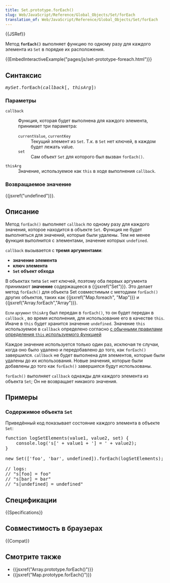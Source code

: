 ```yaml
---
title: Set.prototype.forEach()
slug: Web/JavaScript/Reference/Global_Objects/Set/forEach
translation_of: Web/JavaScript/Reference/Global_Objects/Set/forEach
---
```

<div>{{JSRef}}</div>

<p>Метод <code><strong>forEach()</strong></code> выполняет функцию по одному разу для каждого элемента из <code>Set</code> в порядке их расположения.</p>

<div>{{EmbedInteractiveExample("pages/js/set-prototype-foreach.html")}}</div>



<h2 id="Синтаксис">Синтаксис</h2>

<pre class="syntaxbox"><em>mySet</em>.forEach(<em>callback</em>[, <var>thisArg</var>]<code>)</code></pre>

<h3 id="Параметры">Параметры</h3>

<dl>
 <dt><code>callback</code></dt>
 <dd><p>Функция, которая будет выполнена для каждого элемента, принимает три параметра:</p>
 <dl>
  <dt><code>currentValue</code>, <code>currentKey</code></dt>
  <dd>Текущий элемент из <code>Set</code>. Т.к. в <code>Set</code> нет ключей,  в каждом будет лежать value.</dd>
  <dt><code>set</code></dt>
  <dd>Сам объект <code>Set</code> для которого был вызван <code>forEach()</code>.</dd>
 </dl>
 </dd>
 <dt><code>thisArg</code></dt>
 <dd>Значение, используемое как <code>this</code> в ходе выполнения <code>callback</code>.</dd>
</dl>

<h3 id="Возвращаемое_значение">Возвращаемое значение</h3>

<p>{{jsxref("undefined")}}.</p>

<h2 id="Описание">Описание</h2>

<p>Метод <code>forEach()</code> выполняет <code>callback</code> по одному разу для каждого значения, которое находится в объекте <code>Set</code>. Функция не будет выполняться для значений, которые были удалены. Тем не менее функция выполнится с элементами, значение которых <code>undefined</code>.</p>

<p><code>callback</code> вызывается с <strong>тремя аргументами</strong>:</p>

<ul>
 <li><strong>значение элемента</strong></li>
 <li><strong>ключ элемента</strong></li>
 <li><strong><code>Set</code> объект обхода</strong></li>
</ul>

<p>В объектах типа <code>Set</code> нет ключей, поэтому оба первых аргумента принимают <strong>значение</strong> содержащееся в  {{jsxref("Set")}}. Это делает метод  <code>forEach()</code> для объекта Set совместимым с методами <code>forEach()</code> других объектов, таких как {{jsxref("Map.foreach", "Map")}} и {{jsxref("Array.forEach","Array")}}.</p>

<p><code><font face="Arial, x-locale-body, sans-serif"><span style="background-color: #ffffff;">Если аргумент </span></font>thisArg</code> был передан в <code>forEach()</code>, то он будет передан в  <code>callback</code> , во время исполнения, для использование его в качестве <code>this</code>.  Иначе в <code>this</code> будет хранится значение <code>undefined</code>.  Значение <code>this</code> используемое в  <code>callback</code> определено согласно <a href="/en-US/docs/Web/JavaScript/Reference/Operators/this">с обычными правилами определения  <code>this</code> используемого функцией</a> </p>

<p>Каждое значение используется только один раз, исключая те случаи, когда оно было удалено и передобавлено до того, как <code>forEach()</code> завершился. <code>callback</code> не будет выполнена для элементов, которые были удалены до их использования. Новые значения, которые были добавлены до того как <code>forEach()</code> завершился будут использованы.</p>

<p><code>forEach()</code> выполняет <code>callback</code> однажды для каждого элемента из объекта <code>Set</code>; Он не возвращает никакого значения.</p>

<h2 id="Примеры">Примеры</h2>

<h3 id="Содержимое_объекта_Set">Содержимое объекта <code>Set</code> </h3>

<p>Приведённый код показывает состояние каждого элемента в объекте <code>Set</code>:</p>

<pre class="brush:js">function logSetElements(value1, value2, set) {
    console.log('s[' + value1 + '] = ' + value2);
}

new Set(['foo', 'bar', undefined]).forEach(logSetElements);

// logs:
// "s[foo] = foo"
// "s[bar] = bar"
// "s[undefined] = undefined"
</pre>

<h2 id="Спецификации">Спецификации</h2>

{{Specifications}}

<h2 id="Совместимость_в_браузерах">Совместимость в браузерах</h2>



<p>{{Compat}}</p>

<h2 id="Смотрите_также">Смотрите также</h2>

<ul>
 <li>{{jsxref("Array.prototype.forEach()")}}</li>
 <li>{{jsxref("Map.prototype.forEach()")}}</li>
</ul>
